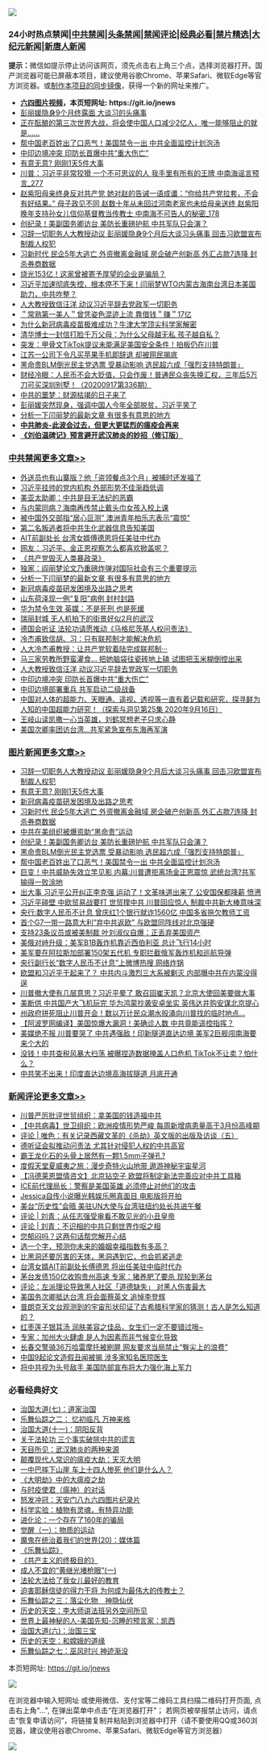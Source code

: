 ![](https://raw.githubusercontent.com/fqnews/bnews/master/64photo/fqnews-qr.jpg)

<div id="tt">
<h3>24小时热点禁闻|<a href="#%E4%B8%AD%E5%85%B1%E7%A6%81%E9%97%BB%E6%9B%B4%E5%A4%9A%E6%96%87%E7%AB%A0">中共禁闻</a>|<a href="#%E5%9B%BE%E7%89%87%E6%96%B0%E9%97%BB%E6%9B%B4%E5%A4%9A%E6%96%87%E7%AB%A0">头条禁闻</a>|<a href="#%E6%96%B0%E9%97%BB%E8%AF%84%E8%AE%BA%E6%9B%B4%E5%A4%9A%E6%96%87%E7%AB%A0">禁闻评论|<a href="#%E5%BF%85%E7%9C%8B%E7%BB%8F%E5%85%B8%E5%A5%BD%E6%96%87">经典必看|<a href="/video.md#%E7%A6%81%E7%89%87%E7%B2%BE%E9%80%89">禁片精选</a>|<a href="https://github.com/fqnews/djy/blob/master/gb/nf1351518.md#1">大纪元新闻</a>|<a href="https://github.com/fqnews/ntdtv/blob/master/gb/prog204.md#1">新唐人新闻</a></h3>
<div><b>提示：</b>微信如提示停止访问该网页，须先点击右上角三个点，选择浏览器打开。国产浏览器可能已屏蔽本项目，建议使用谷歌Chrome、苹果Safari、微软Edge等官方浏览器。或<a href="https://github.com/fqnews/bnews/blob/master/%E5%88%B6%E4%BD%9Cgit%E7%A6%81%E9%97%BB%E9%95%9C%E5%83%8F.md">制作本项目的同步镜像</a>，获得一个新的网址来推广。</div>
<ul>
<li><b><a href="http://d1.bdrive.tk/64.mp4" target="_blank">六四图片视频</a>，本页短网址: https://git.io/jnews</b></li>
<li><a href="/cnnews/20200917/1397974.md">彭丽媛隐身9个月终露面 大谈习的头痛事</a></li>
<li><a href="/bannedvideo/20200917/1397843.md">正在酝酿的第三次世界大战，将会使中国人口减少2亿人，唯一能够阻止的就是…...</a></li>
<li><a href="/topimagenews/20200917/1398027.md">帮中国老百姓出了口恶气！美国禁令一出 中共全面监控计划泡汤</a></li>
<li><a href="/cbnews/20200917/1397998.md">中印边境冲突 印防长首爆中共“重大伤亡”</a></li>
<li><a href="/topimagenews/20200917/1398231.md">有意无意? 刚刚1天5件大事</a></li>
<li><a href="/comments/20200917/1397968.md">川普：习近平非常狡猾 一个不可思议的人 我手里有所有的王牌 中南海谣言预言_277</a></li>
<li><a href="/comments/20200917/1397854.md">赵紫阳母亲终身反对共产党 她对赵的告诫一语成谶：“你给共产党拉套，不会有好结果。” 母子政见不同 赵数十年从未回过河南老家也未给母亲送终 赵紫阳晚年支持孙女儿信仰基督教当传教士 中南海不可告人的秘密_178</a></li>
<li><a href="/topimagenews/20200917/1398096.md">创纪录！美副国务卿访台 美防长重磅护航 中共军队只会演？</a></li>
<li><a href="/topimagenews/20200917/1398314.md">习辞一切职务人大教授动议 彭丽媛隐身9个月后大谈习头痛事 回击习欧盟宣布制裁人权犯</a></li>
<li><a href="/topimagenews/20200917/1398208.md">习新时代 民企5年大逃亡 外资撤离金融域 房企破产创新高 外汇占款7连降 封杀券商数据</a></li>
<li><a href="/cbnews/20200917/1397842.md">烧光153亿！这家曾被寄予厚望的企业是骗局？</a></li>
<li><a href="/bannedvideo/20200917/1397996.md">习近平加速彻底失控，根本停不下来！闫丽梦WTO内蒙古海南台湾日本美国助力，中共咋整？</a></li>
<li><a href="/cbnews/20200917/1398034.md">人大教授致信汪洋 动议习近平辞去党政军一切职务</a></li>
<li><a href="/baitai/20200917/1397985.md">＂常熟第一美人＂曾凭姿色混迹上流 靠借钱＂赚＂17亿</a></li>
<li><a href="/headline/20200917/1398167.md">为什么新冠病毒疫苗极难成功？牛津大学顶尖科学家解密</a></li>
<li><a href="/lifebaike/20200917/1397826.md">清华博士一封信打脸千万父母：为什么父母越无私 孩子越自私？</a></li>
<li><a href="/cbnews/20200917/1397783.md">突发：甲骨文TikTok提议未能满足美国安全条件！拍板仍在川普</a></li>
<li><a href="/cnnews/20200917/1397975.md">江苏一公司下令凡买苹果手机即辞退 却被网民揭底</a></li>
<li><a href="/topimagenews/20200917/1398029.md">黑命贵BLM倒光民主党选票 受暴动影响 选民超六成「强烈支持特朗普」</a></li>
<li><a href="/bannedvideo/20200917/1398068.md">财经冷眼：人民币不会大贬值，只会作废！普通民众丧失换汇权，三年后5万刀可买深圳别墅！（20200917第336期）</a></li>
<li><a href="/ssgc/20200917/1398264.md">中共的噩梦：财源枯竭的日子来了</a></li>
<li><a href="/bannedvideo/20200917/1398137.md">彭丽媛突然现身，强调中国人今年全部脱贫，习近平笑了</a></li>
<li><a href="/cbnews/20200917/1398225.md">分析一下闫丽梦的最新文章 有很多有意思的地方</a></li>
<li><b><a href="/comments/20200211/1275071.md" target="_blank">中共肺炎-此波会过去，但更大更猛烈的瘟疫会再来</a></b></li>
<li><b><a href="/comments/20200207/1272816.md" target="_blank">《刘伯温碑记》预言避开武汉肺炎的妙招（修订版）</a></b></li>
</ul>
</div>

<div class="catlist">
<h3><a href="/cbnews/" target="_blank">中共禁闻</a><span><a href="/cbnews/" target="_blank" rel="nofollow">更多文章>></a></span></h3>
<ul>
<li><a href="/cbnews/20200918/1398432.md" target="_blank">外送员也有山寨版？他「盗领餐点3个月」被捕时还发福了</a></li>
<li><a href="/cbnews/20200918/1398418.md" target="_blank">习近平挂帅的党内机构 外部形势不佳渐趋低调</a></li>
<li><a href="/cbnews/20200918/1398417.md" target="_blank">美亚太助卿：中共是目无法纪的恶霸</a></li>
<li><a href="/cbnews/20200918/1398416.md" target="_blank">与内蒙同病？海南再传禁止戴头巾女孩入校上课</a></li>
<li><a href="/cbnews/20200918/1398415.md" target="_blank">被中国外交部指“居心叵测” 澳洲青年柏乐志表示“震惊”</a></li>
<li><a href="/cbnews/20200918/1398406.md" target="_blank">第二名叛逃者将中共生化武器信息告知美国</a></li>
<li><a href="/cbnews/20200918/1398385.md" target="_blank">AIT前副处长 台湾女婿傅德恩将任美驻中代办</a></li>
<li><a href="/cbnews/20200918/1398384.md" target="_blank">网友：习近平、金正恩视察怎么都喜欢掀盖呢？</a></li>
<li><a href="/cbnews/20200917/1398242.md" target="_blank">《共产党毁灭人类暴政录》</a></li>
<li><a href="/cbnews/20200917/1398234.md" target="_blank">独家：阎丽梦论文乃重磅炸弹对国际社会有三个重要提示</a></li>
<li><a href="/cbnews/20200917/1398225.md" target="_blank">分析一下闫丽梦的最新文章 有很多有意思的地方</a></li>
<li><a href="/comments/20200917/1029129.md" target="_blank">新冠病毒疫苗研发困境及出路之思考</a></li>
<li><a href="/cbnews/20200917/1398168.md" target="_blank">山东荷泽现一例“复阳”病例 封村封路</a></li>
<li><a href="/cbnews/20200917/1398112.md" target="_blank">华为禁令生效 英媒：不是死刑 也是死缓</a></li>
<li><a href="/cbnews/20200917/1398097.md" target="_blank">瑞丽封城 无人机拍下的街景好似2月的武汉</a></li>
<li><a href="/cbnews/20200917/1398077.md" target="_blank">德国会听证 法轮功请愿推动《马格尼茨基人权问责法》</a></li>
<li><a href="/cbnews/20200917/1029128.md" target="_blank">冷杰甫致信胡、习：只有联邦制才能解决危机</a></li>
<li><a href="/comments/20200917/1273421.md" target="_blank">人大冷杰甫教授：让共产党软着陆完成联邦制···</a></li>
<li><a href="/cbnews/20200917/1398053.md" target="_blank">马三家劳教所野蛮灌食… 把她脑袋往瓷砖地上磕 试图把玉米糊倒控出来</a></li>
<li><a href="/cbnews/20200917/1398034.md" target="_blank">人大教授致信汪洋 动议习近平辞去党政军一切职务</a></li>
<li><a href="/cbnews/20200917/1397998.md" target="_blank">中印边境冲突 印防长首爆中共“重大伤亡”</a></li>
<li><a href="/cbnews/20200917/1397997.md" target="_blank">中印边境部署重兵 共军启动二级战备</a></li>
<li><a href="/comments/20200917/1397918.md" target="_blank">中国对人体的超能力、天眼通、遥视、透视等一直有着记载和研究，探寻鲜为人知的中国超能力研究！（探索与洞见第25集 2020年9月16日）</a></li>
<li><a href="/cbnews/20200917/1397922.md" target="_blank">王岐山读凯撒一心当英雄，刘鹤冥想老子只求心静</a></li>
<li><a href="/cbnews/20200917/1397959.md" target="_blank">美国次卿率团访台湾…共军紧急宣布东海再军演</a></li>

</ul>
</div>
<div class="catlist">
<h3><a href="/topimagenews/" target="_blank">图片新闻</a><span><a href="/topimagenews/" target="_blank" rel="nofollow">更多文章>></a></span></h3>
<ul>
<li><a href="/topimagenews/20200917/1398314.md" target="_blank">习辞一切职务人大教授动议 彭丽媛隐身9个月后大谈习头痛事 回击习欧盟宣布制裁人权犯</a></li>
<li><a href="/topimagenews/20200917/1398231.md" target="_blank">有意无意? 刚刚1天5件大事</a></li>
<li><a href="/comments/20200917/1029129.md" target="_blank">新冠病毒疫苗研发困境及出路之思考</a></li>
<li><a href="/topimagenews/20200917/1398208.md" target="_blank">习新时代 民企5年大逃亡 外资撤离金融域 房企破产创新高 外汇占款7连降 封杀券商数据</a></li>
<li><a href="/topimagenews/20200917/1398166.md" target="_blank">中共在美组织被爆资助“黑命贵”运动</a></li>
<li><a href="/topimagenews/20200917/1398096.md" target="_blank">创纪录！美副国务卿访台 美防长重磅护航 中共军队只会演？</a></li>
<li><a href="/topimagenews/20200917/1398029.md" target="_blank">黑命贵BLM倒光民主党选票 受暴动影响 选民超六成「强烈支持特朗普」</a></li>
<li><a href="/topimagenews/20200917/1398027.md" target="_blank">帮中国老百姓出了口恶气！美国禁令一出 中共全面监控计划泡汤</a></li>
<li><a href="/topimagenews/20200917/1397683.md" target="_blank">巨变！中共威胁失效立竿见影 内幕:川普遭拒离场金正恩震惊 武统台湾?共军输得一败涂地</a></li>
<li><a href="/topimagenews/20200916/1397636.md" target="_blank">出大事 习近平公开纠正李克强 运动了！文革味道出来了 公安国保都降薪 愤懑</a></li>
<li><a href="/topimagenews/20200916/1397568.md" target="_blank">习近平碰壁 中欧贸易战要打 世贸撑中共 川普回应惊人 制裁中共新大棒意味深</a></li>
<li><a href="/topimagenews/20200916/1397492.md" target="_blank">央行:数字人民币不计息 曾庆红1个银行就诈1560亿 中国多省拖欠教师工资</a></li>
<li><a href="/topimagenews/20200916/1397450.md" target="_blank">首个G7一带一路意大利&#8221;弃中共返欧&#8221; 与欧盟同阵线对北京强硬</a></li>
<li><a href="/topimagenews/20200916/1397396.md" target="_blank">支持23条议员或被美制裁 叶刘淑仪自爆：正丢弃美国资产</a></li>
<li><a href="/topimagenews/20200916/1397395.md" target="_blank">美俄对峙升级：美军B1B轰炸机靠近西伯利亚 总计飞行14小时</a></li>
<li><a href="/topimagenews/20200916/1397334.md" target="_blank">美军要在阿拉斯加部署150架五代机 专职拦截俄军轰炸机和巡航导弹</a></li>
<li><a href="/topimagenews/20200916/1397317.md" target="_blank">央行副行长“数字人民币不计息”上微博热搜 网络炸锅</a></li>
<li><a href="/topimagenews/20200915/1397006.md" target="_blank">欧盟和习近平干起来了？ 中共内斗激烈三大系被剿灭 内部曝中共在内蒙没得逞</a></li>
<li><a href="/topimagenews/20200915/1396933.md" target="_blank">川普撤大使有几层意思？习近平晕了 敢召回崔天凯？北京大使回美要做大事</a></li>
<li><a href="/topimagenews/20200915/1396918.md" target="_blank">美断供 中共国产大飞机玩完 华为鸿蒙抄袭安卓坐实 英伟达并购安谋北京提心</a></li>
<li><a href="/topimagenews/20200915/1396745.md" target="_blank">州政府拼死阻止川普开会！数以万计民众潮水般涌向川普找的临时地点…</a></li>
<li><a href="/topimagenews/20200915/1396667.md" target="_blank">【阿波罗网编译】美国惊爆大漏洞！美确诊人数 中共竟能遥控指挥？</a></li>
<li><a href="/topimagenews/20200915/1396412.md" target="_blank">美媒绝不报 川普要哭了 中共遇强敌！印新隧道直达边境 美军2巨舰闯南海要来个大的</a></li>
<li><a href="/topimagenews/20200914/1396330.md" target="_blank">没钱！中共查税风暴大扫荡 被曝捏造数据掩盖人口危机 TikTok不让卖？怕什么？</a></li>
<li><a href="/topimagenews/20200914/1396110.md" target="_blank">中共笑不出来！印度直达边境高海拔隧道 月底开通</a></li>

</ul>
</div>
<div class="catlist">
<h3><a href="/comments/" target="_blank">新闻评论</a><span><a href="/comments/" target="_blank" rel="nofollow">更多文章>></a></span></h3>
<ul>
<li><a href="/comments/20200918/1398453.md" target="_blank">川普严厉批评世贸组织：拿美国的钱造福中共</a></li>
<li><a href="/comments/20200918/1398452.md" target="_blank">【中共病毒】世卫组织：欧洲疫情形势严峻 每周新增病患量高于3月份高峰期</a></li>
<li><a href="/comments/20200918/1398451.md" target="_blank">评论 | 唯色：有关记录西藏文革的《杀劫》英文版的出版及访谈（五）</a></li>
<li><a href="/comments/20200918/1398429.md" target="_blank">德听证会拟推动问责法 尤其针对侵犯人权的中共高官</a></li>
<li><a href="/comments/20200918/1398428.md" target="_blank">霸王龙化石的头骨上居然有一颗1.5mm子弹孔?</a></li>
<li><a href="/comments/20200918/1398427.md" target="_blank">度假天堂夏威夷之旅：漫步奇特火山地带 遨游神秘宇宙星河</a></li>
<li><a href="/comments/20200918/1398412.md" target="_blank">【冯德莱恩盟情咨文】北京钻空子 欧盟将制定新法完善应对中共工具箱</a></li>
<li><a href="/comments/20200918/1398403.md" target="_blank">ICE前代理局长：警察是美国英雄 必须停止对他们的攻击</a></li>
<li><a href="/comments/20200918/1398402.md" target="_blank">Jessica自传小说曝光韩娱乐圈真面目 电影版将开拍</a></li>
<li><a href="/comments/20200918/1398396.md" target="_blank">美台“历史性”会晤 美驻UN大使与台湾驻纽约处长共进午餐</a></li>
<li><a href="/comments/20200918/1398376.md" target="_blank">评论 | 刘青：从任志强受审看不敢见光的小丑皇帝</a></li>
<li><a href="/comments/20200918/1398375.md" target="_blank">评论 | 刘青：不识相的中共只剩世界作呕之相</a></li>
<li><a href="/comments/20200918/1398365.md" target="_blank">您郁闷吗？这两句话帮您解开心结</a></li>
<li><a href="/comments/20200918/1398364.md" target="_blank">选一个字，预测你未来的婚姻幸福指数有多高？</a></li>
<li><a href="/comments/20200918/1398352.md" target="_blank">比黑洞还要厉害的天体，黑洞遇到它，也会抓紧逃走</a></li>
<li><a href="/comments/20200918/1398345.md" target="_blank">台湾女婿AIT前副处长傅德恩 将出任美驻中临时代办</a></li>
<li><a href="/comments/20200918/1398344.md" target="_blank">茅台发债150亿收购贵州高速 专家：猪养肥了要杀 现轮到茅台</a></li>
<li><a href="/comments/20200917/1398319.md" target="_blank">评论：左派理论导致黑人社区「道德缺失」 对黑人伤害最大</a></li>
<li><a href="/comments/20200917/1398311.md" target="_blank">美国务次卿抵达台湾 将会面蔡英文 追悼李登辉</a></li>
<li><a href="/comments/20200917/1398279.md" target="_blank">普朗克天文台观测到的宇宙形状印证了古希腊科学家的猜测！古人是怎么知道的？</a></li>
<li><a href="/comments/20200917/1398271.md" target="_blank">红枣莲子银耳汤 润肤美容之佳品，女生们一定不要错过哦~</a></li>
<li><a href="/comments/20200917/1398253.md" target="_blank">专家：加州大火肆虐 是人为因素而非气候变化导致</a></li>
<li><a href="/comments/20200917/1398240.md" target="_blank">长春交警骑36万哈雷摩托被刷屏 网友要求当局禁止“臀尖上的浪费”</a></li>
<li><a href="/comments/20200917/1398215.md" target="_blank">中国9起论文造假丑闻被揭 涉多家知名医院医生</a></li>
<li><a href="/comments/20200917/1398214.md" target="_blank">将中共视为头号敌手 美国防部宣布将大力强化海上军力</a></li>

</ul>
</div>

<div class="catlist">
<h3>必看经典好文</h3>
<ul>
<li><a href="/cbnews/20190424/913985.md" target="_blank">治国大道(七)：道家治国</a></li>
<li><a href="/tculture/20170711/790081.md" target="_blank">乐舞仙踪之二： 忆初临凡 万神来格</a></li>
<li><a href="/cbnews/20180317/915893.md" target="_blank">治国大道(十一)：阴阳反背</a></li>
<li><a href="/cbnews/20200703/1354907.md" target="_blank">关于法轮功 三个事实破除中共的谎言</a></li>
<li><a href="/comments/20200816/1381123.md" target="_blank">天目所见：武汉肺炎的两种来源</a></li>
<li><a href="/comments/20200619/783185.md" target="_blank">颠覆现代人常识的瘟疫大劫：天灭大明</a></li>
<li><a href="/cbnews/20200611/1343057.md" target="_blank">一中巴摔下山崖 车上十四人惨死 他们是什么人？</a></li>
<li><a href="/comments/20200203/1269785.md" target="_blank">《大明劫》中的大瘟疫之劫</a></li>
<li><a href="/comments/20200327/1301424.md" target="_blank">与时疫使君（瘟神）的对话</a></li>
<li><a href="/comments/20200604/783200.md" target="_blank">怒发冲冠：天安门八九六四图片纪录片</a></li>
<li><a href="/comments/20200605/783205.md" target="_blank">科学实验：植物有灵魂，有特异功能</a></li>
<li><a href="/comments/20200907/1392278.md" target="_blank">进化论：一个存在了160年的骗局</a></li>
<li><a href="/comments/20200810/1377609.md" target="_blank">觉醒（一）：物质的运动</a></li>
<li><a href="/comments/20180725/976787.md" target="_blank">魔鬼在统治着我们的世界(20)：媒体篇</a></li>
<li><a href="/comments/20200527/783191.md" target="_blank">《乐舞仙踪》</a></li>
<li><a href="/bookwiki/20171120/858084.md" target="_blank">《共产主义的终极目的》</a></li>
<li><a href="/lifebaike/20200527/1334909.md" target="_blank">成人不宜的“黄继光堵枪眼”(一)</a></li>
<li><a href="/cbnews/20200516/1329218.md" target="_blank">法轮大法给了我女儿最好的教育</a></li>
<li><a href="/comments/20200622/1346846.md" target="_blank">迫害耶稣信徒的得力干将  为何成为最伟大的传教士？</a></li>
<li><a href="/tculture/20190101/1056889.md" target="_blank">乐舞仙踪之三：落尘化物　神隐仙伏</a></li>
<li><a href="/tculture/20121025/73064.md" target="_blank">历史的天空：李大师讲法班另外空间所见</a></li>
<li><a href="/comments/20200605/783244.md" target="_blank">世界上最神秘的人-美国先知-沉睡的预言家：凯西</a></li>
<li><a href="/cbnews/20180312/913459.md" target="_blank">治国大道(六)：治国三宝</a></li>
<li><a href="/cbnews/20190219/1083302.md" target="_blank">历史的天空：和嫦娥的道缘</a></li>
<li><a href="/tculture/20190101/792550.md" target="_blank">乐舞仙踪之七：巫风时兴 神迹渐没</a></li>

</ul>
</div>

本页短网址: https://git.io/jnews

![](https://raw.githubusercontent.com/fqnews/bnews/master/64photo/fqnews-qr.jpg)

在浏览器中输入短网址 或使用微信、支付宝等二维码工具扫描二维码打开页面, 点击右上角"...", 在弹出菜单中点击“在浏览器打开”； 若网页被举报禁止访问，请点击“恢复申请访问”，将链接复制并粘贴到浏览器中打开（请不要使用QQ或360浏览器，建议使用谷歌Chrome、苹果Safari、微软Edge等官方浏览器）

![](https://raw.githubusercontent.com/fqnews/bnews/master/64photo/wx.jpg)